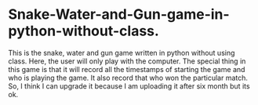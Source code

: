 # Snake-Water-and-Gun-game-in-python-without-class.
This is the snake, water and gun game written in python without using class. Here, the user will only play with the computer. The special thing in this game is that it will record all the timestamps of starting the game and who is playing the game. It also record that who won the particular match. So, I think I can upgrade it because I am uploading it after six month but its ok.
